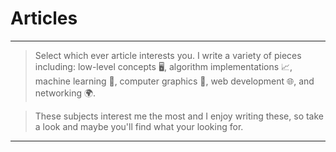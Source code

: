 # Articles
---
> Select which ever article interests you. I write a variety of pieces including: low-level concepts 🖥️, algorithm implementations 📈, machine learning 🤖, computer graphics 🎨, web development 🌐, and networking 🌍.

> These subjects interest me the most and I enjoy writing these, so take a look and maybe you'll find what your looking for.

---